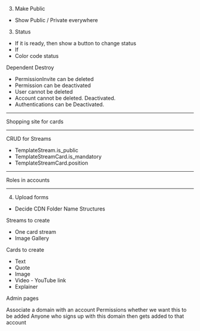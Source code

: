 3. Make Public
- Show Public / Private everywhere

3. Status
- If it is ready, then show a button to change status
- If
- Color code status

Dependent Destroy
- PermissionInvite can be deleted
- Permission can be deactivated
- User cannot be deleted
- Account cannot be deleted. Deactivated.
- Authentications can be Deactivated.

----

Shopping site for cards

----

CRUD for Streams
- TemplateStream.is_public
- TemplateStreamCard.is_mandatory
- TemplateStreamCard.position

----

Roles in accounts

----

4. Upload forms
- Decide CDN Folder Name Structures

Streams to create
- One card stream
- Image Gallery

Cards to create
- Text
- Quote
- Image
- Video - YouTube link
- Explainer

Admin pages



Associate a domain with an account
Permissions whether we want this to be added
Anyone who signs up with this domain then gets added to that account
